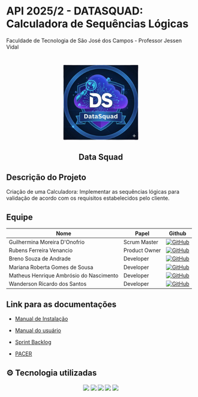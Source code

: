 # API 2025/2 - DATASQUAD: Calculadora de Sequências Lógicas
Faculdade de Tecnologia de São José dos Campos - Professor Jessen Vidal

#
<p align="center">
      <img src="docs/img/logo_datasquad.png" alt="logo do Data Squad" width="200">
      <h2 align="center"> Data Squad </h2>
</p>

##  Descrição do Projeto
Criação de uma Calculadora: Implementar as sequências lógicas para validação de acordo com os requisitos estabelecidos pelo cliente.


##  Equipe
| Nome | Papel | Github |
|------|-------|-------------|
| Guilhermina Moreira D'Onofrio | Scrum Master | [![GitHub](https://img.shields.io/badge/GitHub-181717?style=for-the-badge&logo=github&logoColor=white)](https://github.com/guismdonofrio) |
| Rubens Ferreira Venancio | Product Owner | [![GitHub](https://img.shields.io/badge/GitHub-181717?style=for-the-badge&logo=github&logoColor=white)](https://github.com/rubensvnc/) |
| Breno Souza de Andrade | Developer | [![GitHub](https://img.shields.io/badge/GitHub-181717?style=for-the-badge&logo=github&logoColor=white)](https://github.com/brenobsa) |
| Mariana Roberta Gomes de Sousa | Developer | [![GitHub](https://img.shields.io/badge/GitHub-181717?style=for-the-badge&logo=github&logoColor=white)](https://github.com/MarinanaSousa) |
| Matheus Henrique Ambrósio do Nascimento | Developer | [![GitHub](https://img.shields.io/badge/GitHub-181717?style=for-the-badge&logo=github&logoColor=white)](https://github.com/Froguie) |
| Wanderson Ricardo dos Santos | Developer | [![GitHub](https://img.shields.io/badge/GitHub-181717?style=for-the-badge&logo=github&logoColor=white)](https://github.com/Wander717) |


##  Link para as documentações 
- [Manual de Instalação](docs/manual/instalacao.md)
- [Manual do usuário](docs/manual/usuario.md)

- [Sprint Backlog](docs/sprint/backlog_sprint1.md)
- [PACER](docs/softskills/avaliacao_pacer_sprint1.md)


## ⚙️ Tecnologia utilizadas 

<h4 align="center">
    <a href="/"><img src="https://img.shields.io/badge/portugol-red?style=for-the-badge&logoColor=white"></a>
    <a href="https://github.com/about"><img src="https://img.shields.io/badge/GitHub-black?style=for-the-badge&logo=github&logoColor=white"></a>
    <a href="https://docs.github.com/en/get-started/using-github/github-flow"><img src="https://img.shields.io/badge/Github_flow-8F6BD0?style=for-the-badge&logo=github&logoColor=white"></a>
    <a href="/"><img src="https://img.shields.io/badge/jira-1868DB?style=for-the-badge&logo=jira&logoColor=white"></a>
    <a href="https://www.markdownguide.org"><img src="https://img.shields.io/badge/markdown-343A40?style=for-the-badge&logo=markdown&logoColor=white"></a>
</h4>

